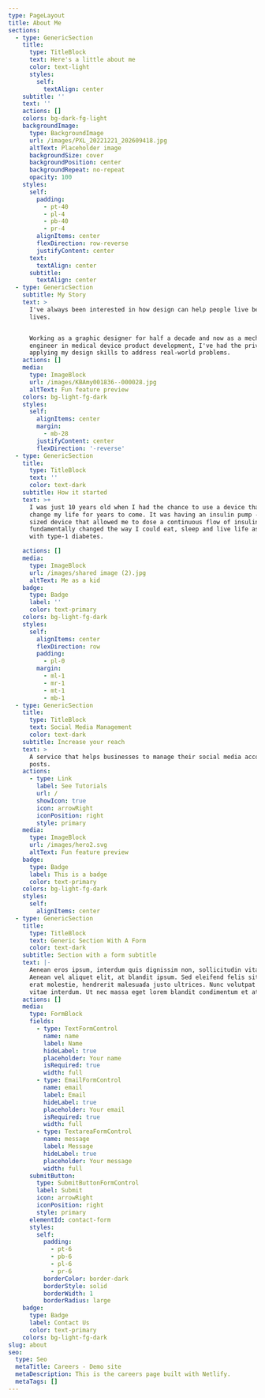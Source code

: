```yaml
---
type: PageLayout
title: About Me
sections:
  - type: GenericSection
    title:
      type: TitleBlock
      text: Here's a little about me
      color: text-light
      styles:
        self:
          textAlign: center
    subtitle: ''
    text: ''
    actions: []
    colors: bg-dark-fg-light
    backgroundImage:
      type: BackgroundImage
      url: /images/PXL_20221221_202609418.jpg
      altText: Placeholder image
      backgroundSize: cover
      backgroundPosition: center
      backgroundRepeat: no-repeat
      opacity: 100
    styles:
      self:
        padding:
          - pt-40
          - pl-4
          - pb-40
          - pr-4
        alignItems: center
        flexDirection: row-reverse
        justifyContent: center
      text:
        textAlign: center
      subtitle:
        textAlign: center
  - type: GenericSection
    subtitle: My Story
    text: >
      I've always been interested in how design can help people live better
      lives. 


      Working as a graphic designer for half a decade and now as a mechanical
      engineer in medical device product development, I've had the privilege of
      applying my design skills to address real-world problems.
    actions: []
    media:
      type: ImageBlock
      url: /images/KBAmy001836--000028.jpg
      altText: Fun feature preview
    colors: bg-light-fg-dark
    styles:
      self:
        alignItems: center
        margin:
          - mb-28
        justifyContent: center
        flexDirection: '-reverse'
  - type: GenericSection
    title:
      type: TitleBlock
      text: ''
      color: text-dark
    subtitle: How it started
    text: >+
      I was just 10 years old when I had the chance to use a device that would
      change my life for years to come. It was having an insulin pump - a pocket
      sized device that allowed me to dose a continuous flow of insulin - that
      fundamentally changed the way I could eat, sleep and live life as a kid
      with type-1 diabetes.

    actions: []
    media:
      type: ImageBlock
      url: /images/shared image (2).jpg
      altText: Me as a kid
    badge:
      type: Badge
      label: ''
      color: text-primary
    colors: bg-light-fg-dark
    styles:
      self:
        alignItems: center
        flexDirection: row
        padding:
          - pl-0
        margin:
          - ml-1
          - mr-1
          - mt-1
          - mb-1
  - type: GenericSection
    title:
      type: TitleBlock
      text: Social Media Management
      color: text-dark
    subtitle: Increase your reach
    text: >
      A service that helps businesses to manage their social media accounts and
      posts.
    actions:
      - type: Link
        label: See Tutorials
        url: /
        showIcon: true
        icon: arrowRight
        iconPosition: right
        style: primary
    media:
      type: ImageBlock
      url: /images/hero2.svg
      altText: Fun feature preview
    badge:
      type: Badge
      label: This is a badge
      color: text-primary
    colors: bg-light-fg-dark
    styles:
      self:
        alignItems: center
  - type: GenericSection
    title:
      type: TitleBlock
      text: Generic Section With A Form
      color: text-dark
    subtitle: Section with a form subtitle
    text: |-
      Aenean eros ipsum, interdum quis dignissim non, sollicitudin vitae nisl.
      Aenean vel aliquet elit, at blandit ipsum. Sed eleifend felis sit amet
      erat molestie, hendrerit malesuada justo ultrices. Nunc volutpat at erat
      vitae interdum. Ut nec massa eget lorem blandit condimentum et at risus.
    actions: []
    media:
      type: FormBlock
      fields:
        - type: TextFormControl
          name: name
          label: Name
          hideLabel: true
          placeholder: Your name
          isRequired: true
          width: full
        - type: EmailFormControl
          name: email
          label: Email
          hideLabel: true
          placeholder: Your email
          isRequired: true
          width: full
        - type: TextareaFormControl
          name: message
          label: Message
          hideLabel: true
          placeholder: Your message
          width: full
      submitButton:
        type: SubmitButtonFormControl
        label: Submit
        icon: arrowRight
        iconPosition: right
        style: primary
      elementId: contact-form
      styles:
        self:
          padding:
            - pt-6
            - pb-6
            - pl-6
            - pr-6
          borderColor: border-dark
          borderStyle: solid
          borderWidth: 1
          borderRadius: large
    badge:
      type: Badge
      label: Contact Us
      color: text-primary
    colors: bg-light-fg-dark
slug: about
seo:
  type: Seo
  metaTitle: Careers - Demo site
  metaDescription: This is the careers page built with Netlify.
  metaTags: []
---
```

